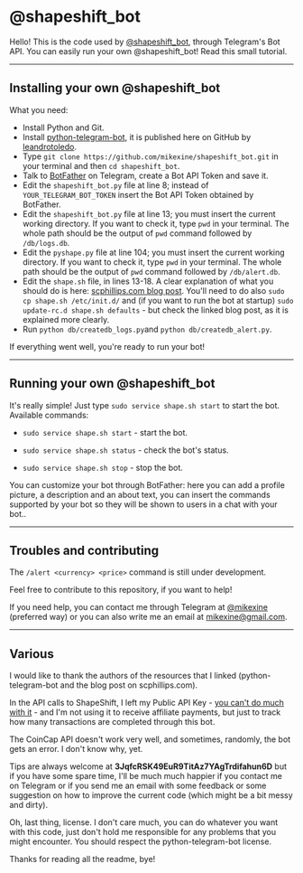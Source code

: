 # @shapeshift_bot


Hello! This is the code used by [@shapeshift_bot](https://telegram.me/shapeshift_bot), through Telegram's Bot API. You can easily run your own @shapeshift_bot! Read this small tutorial.

----------

## Installing your own @shapeshift_bot

What you need:
 
 - Install Python and Git. 
 - Install [python-telegram-bot](https://github.com/leandrotoledo/python-telegram-bot), it is published here on GitHub by [leandrotoledo](https://github.com/leandrotoledo).
 - Type `git clone https://github.com/mikexine/shapeshift_bot.git` in your terminal and then `cd shapeshift_bot`.
 - Talk to [BotFather](https://telegram.me/BotFather) on Telegram, create a Bot API Token and save it. 
 - Edit the  `shapeshift_bot.py` file at line 8; instead of `YOUR_TELEGRAM_BOT_TOKEN` insert the Bot API Token obtained by BotFather.
 - Edit the `shapeshift_bot.py` file at line 13; you must insert the current working directory. If you want to check it, type `pwd` in your terminal. The whole path should be the output of `pwd` command followed by `/db/logs.db`.
 - Edit the `pyshape.py` file at line 104; you must insert the current working directory. If you want to check it, type `pwd` in your terminal. The whole path should be the output of `pwd` command followed by `/db/alert.db`.
 - Edit the `shape.sh` file, in lines 13-18. A clear explanation of what you should do is here: [scphillips.com blog post](http://blog.scphillips.com/posts/2013/07/getting-a-python-script-to-run-in-the-background-as-a-service-on-boot/). You'll need to do also `sudo cp shape.sh /etc/init.d/` and (if you want to run the bot at startup)  `sudo update-rc.d shape.sh defaults` - but check the linked blog post, as it is explained more clearly.
 - Run `python db/createdb_logs.py`and `python db/createdb_alert.py`.

If everything went well, you're ready to run your bot! 

----------

## Running your own @shapeshift_bot

It's really simple! Just type `sudo service shape.sh start` to start the bot. 
Available commands: 

- `sudo service shape.sh start` - start the bot. 

- `sudo service shape.sh status` - check the bot's status.

- `sudo service shape.sh stop` - stop the bot.

You can customize your bot through BotFather: here you can add a profile picture, a description and an about text, you can insert the commands supported by your bot so they will be shown to users in a chat with your bot.. 

----------

## Troubles and contributing
The `/alert <currency> <price>` command is still under development. 

Feel free to contribute to this repository, if you want to help! 

If you need help, you can contact me through Telegram at [@mikexine](https://telegram.me/mikexine) (preferred way) or you can also write me an email at [mikexine@gmail.com](mailto:mikexine@gmail.com). 

----------

## Various
I would like to thank the authors of the resources that I linked (python-telegram-bot and the blog post on scphillips.com).

In the API calls to ShapeShift, I left my Public API Key - [you can't do much with it](https://shapeshift.io/affiliate.html) - and I'm not using it to receive affiliate payments, but just to track how many transactions are completed through this bot.

The CoinCap API doesn't work very well, and sometimes, randomly, the bot gets an error. I don't know why, yet.

Tips are always welcome at **3JqfcRSK49EuR9TitAz7YAgTrdifahun6D** but if you have some spare time, I'll be much much happier if you contact me on Telegram or if you send me an email with some feedback or some suggestion on how to improve the current code (which might be a bit messy and dirty). 

Oh, last thing, license. I don't care much, you can do whatever you want with this code, just don't hold me responsible for any problems that you might encounter. You should respect the python-telegram-bot license. 

Thanks for reading all the readme, bye!
